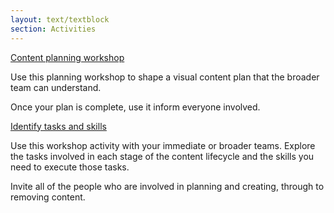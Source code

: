 ```yaml
---
layout: text/textblock
section: Activities
---
```

[Content planning workshop](/governing-content/content-lifecycle/planning-content/content-planning-workshop)

Use this planning workshop to shape a visual content plan that the broader team can understand.

Once your plan is complete, use it inform everyone involved.

[Identify tasks and skills](/governing-content/identify-tasks-skills/)

Use this workshop activity with your immediate or broader teams. Explore the tasks involved in each stage of the content lifecycle and the skills you need to execute those tasks.

Invite all of the people who are involved in planning and creating, through to removing content.
